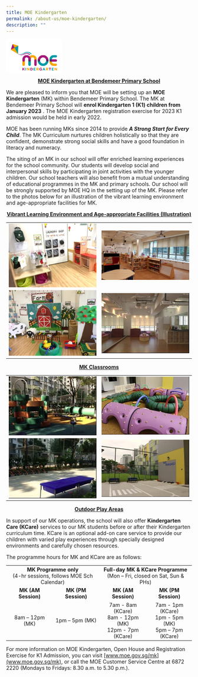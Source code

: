 ```yaml
---
title: MOE Kindergarten
permalink: /about-us/moe-kindergarten/
description: ""
---
```

<img src="/images/05%20MOE%20Kindergarten%20Logo.jpg"
		 align="center" 
		 style="width:30%"/>

<p align="center"> <b> <u>MOE Kindergarten at Bendemeer Primary School</u> </b> </p>

We are pleased to inform you that MOE will be setting up an **MOE Kindergarten** (MK) within Bendemeer Primary School. The MK at Bendemeer Primary School will **enrol Kindergarten 1 (K1) children from January 2023** . The MOE Kindergarten registration exercise for 2023 K1 admission would be held in early 2022.

MOE has been running MKs since 2014 to provide ***A Strong Start for Every Child***. The MK Curriculum nurtures children holistically so that they are confident, demonstrate strong social skills and have a good foundation in literacy and numeracy.

The siting of an MK in our school will offer enriched learning experiences for the school community. Our students will develop social and interpersonal skills by participating in joint activities with the younger children. Our school teachers will also benefit from a mutual understanding of educational programmes in the MK and primary schools. Our school will be strongly supported by MOE HQ in the setting up of the MK. Please refer to the photos below for an illustration of the vibrant learning environment and age-appropriate facilities for MK. 



<p align="center"> <b> <u> Vibrant Learning Environment and Age-appropriate Facilities (Illustration) </u></b></p>


<table>
	<tr>
		<td width="50%">
			<img src="/images/1_LC.jpg"/>
		</td>
		<td width="50%">
			<img src="/images/2_LC.jpg"/>
		</td>
	</tr>
	<tr>
		<td>
			<img src="/images/3_LC.jpg"/>
		</td>
		<td>
			<img src="/images/4_LC.jpg"/>
		</td>
	</tr>
</table>

<p align="center"><b><u>MK Classrooms</u></b></p>

<table>
	<tr>
		<td width="50%">
			<img src="/images/5_LC.jpg"/>
		</td>
		<td width="50%">
			<img src="/images/6_LC.jpg"/>
		</td>
	</tr>
	<tr>
		<td>
			<img src="/images/7_LC.jpg"/>
		</td>
		<td>
			<img src="/images/8_LC.jpg"/>
		</td>
	</tr>
</table>

<p align="center"> <b> <u> Outdoor Play Areas </u> </b> </p>

In support of our MK operations, the school will also offer **Kindergarten Care (KCare)** services to our MK students before or after their Kindergarten curriculum time. KCare is an optional add-on care service to provide our children with varied play experiences through specially designed environments and carefully chosen resources. 

The programme hours for MK and KCare are as follows:
<table style="text-align:center">
	<tr>
		<td colspan=2> 
			<b> MK Programme only </b> <br>
			(4-hr sessions, follows MOE Sch Calendar)
		</td>
		<td colspan=2>
			<b>Full-day MK & KCare Programme </b> <br>
			(Mon – Fri, closed on Sat, Sun & PHs)
		</td>
	</tr>
	<tr>
		<td>			<b> MK (AM Session) </b>		</td>
		<td>			<b> MK (PM Session) </b>    </td>
		<td>			<b> MK (AM Session) </b>		</td>
		<td>			<b> MK (PM Session) </b>    </td>
	</tr>
	<tr>
		<td> 8am – 12pm (MK) </td>
		<td> 1pm – 5pm (MK) </td>
		<td> 
			7am - 8am (KCare) <br>
			8am - 12pm (MK) <br>
			12pm - 7pm (KCare)
		</td>
		<td>
			7am - 1pm (KCare) <br>
			1pm - 5pm (MK) <br>
			5pm – 7pm (KCare) 
		</td>
	</tr>
</table>

For more information on MOE Kindergarten, Open House and Registration Exercise for K1 Admission, you can visit [www.moe.gov.sg/mk](www.moe.gov.sg/mk), or call the MOE Customer Service Centre at 6872 2220 (Mondays to Fridays: 8.30 a.m. to 5.30 p.m.).